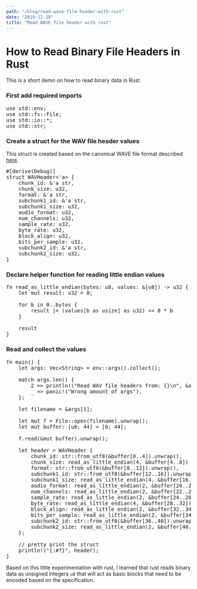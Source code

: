 ```yaml
---
path: "/blog/read-wave-file-header-with-rust"
date: "2019-12-28"
title: "Read WAVE file header with rust"
---
```


# How to Read Binary File Headers in Rust

This is a short demo on how to read binary data in Rust.

### First add required imports

<pre class="language-rust">
use std::env;
use std::fs::File;
use std::io::*;
use std::str;
</pre>

### Create a struct for the WAV file header values

This struct is created based on the canonical WAVE file format described [here](http://soundfile.sapp.org/doc/WaveFormat/).

<pre class="language-rust">
#[derive(Debug)]
struct WAVHeader<'a> {
    chunk_id: &'a str,
    chunk_size: u32,
    format: &'a str,
    subchunk1_id: &'a str,
    subchunk1_size: u32,
    audio_format: u32,
    num_channels: u32,
    sample_rate: u32,
    byte_rate: u32,
    block_align: u32,
    bits_per_sample: u32,
    subchunk2_id: &'a str,
    subchunk2_size: u32,
}
</pre>

### Declare helper function for reading little endian values

<pre class="language-rust">
fn read_as_little_endian(bytes: u8, values: &[u8]) -> u32 {
    let mut result: u32 = 0;

    for b in 0..bytes {
        result |= (values[b as usize] as u32) << 8 * b
    }

    result
}
</pre>

### Read and collect the values

<pre class="language-rust">
fn main() {
    let args: Vec&lt;String&gt; = env::args().collect();

    match args.len() {
        2 => println!("Read WAV file headers from: {}\n", &args[1]),
        _ => panic!("Wrong amount of args"),
    };

    let filename = &args[1];

    let mut f = File::open(filename).unwrap();
    let mut buffer: [u8; 44] = [0; 44];

    f.read(&mut buffer).unwrap();

    let header = WAVHeader {
        chunk_id: str::from_utf8(&buffer[0..4]).unwrap(),
        chunk_size: read_as_little_endian(4, &buffer[4..8]) + 8,
        format: str::from_utf8(&buffer[8..12]).unwrap(),
        subchunk1_id: str::from_utf8(&buffer[12..16]).unwrap(),
        subchunk1_size: read_as_little_endian(4, &buffer[16..20]),
        audio_format: read_as_little_endian(2, &buffer[20..22]),
        num_channels: read_as_little_endian(2, &buffer[22..24]),
        sample_rate: read_as_little_endian(2, &buffer[24..28]),
        byte_rate: read_as_little_endian(4, &buffer[28..32]),
        block_align: read_as_little_endian(2, &buffer[32..34]),
        bits_per_sample: read_as_little_endian(2, &buffer[34..36]),
        subchunk2_id: str::from_utf8(&buffer[36..40]).unwrap(),
        subchunk2_size: read_as_little_endian(2, &buffer[40..44]),
    };

    // pretty print the struct
    println!("{:#?}", header);
}
</pre>

Based on this little experimentation with rust, I learned
that rust reads binary data as unsigned integers `u8` that
will act as basic blocks that need to be encoded based on the
specification.
